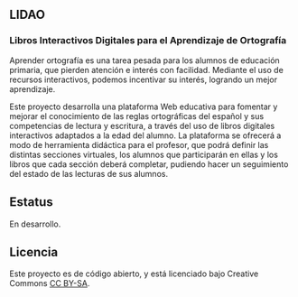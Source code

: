 ## LIDAO

### Libros Interactivos Digitales para el Aprendizaje de Ortografía

Aprender ortografía es una tarea pesada para los alumnos de educación primaria, que pierden atención e interés con facilidad. Mediante el uso de recursos interactivos, podemos incentivar su interés, logrando un mejor aprendizaje.

Este proyecto desarrolla una plataforma Web educativa para fomentar y mejorar el conocimiento de las reglas ortográficas del español y sus competencias de lectura y escritura, a través del uso de libros digitales interactivos adaptados a la edad del alumno. La plataforma se ofrecerá a modo de herramienta didáctica para el profesor, que podrá definir las distintas secciones virtuales, los alumnos que participarán en ellas y los libros que cada sección deberá completar, pudiendo hacer un seguimiento del estado de las lecturas de sus alumnos.

## Estatus

En desarrollo.

## Licencia

Este proyecto es de código abierto, y está licenciado bajo Creative Commons [CC BY-SA](https://creativecommons.org/licenses/by-sa/3.0/es/).
